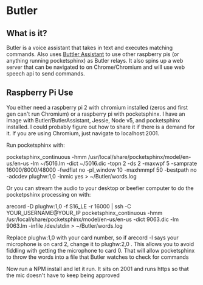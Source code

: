 # Butler

<h2>What is it?</h2>
<p>Butler is a voice assistant that takes in text and executes matching commands. Also uses <a href="https://github.com/mingram8/ButlerAssistant">Buttler Assistant</a> to use other raspberry pis (or anything running pocketsphinx) as Butler relays. It also spins up a web server that can be navigated to on Chrome/Chromium and will use web speech api to send commands.</p>

<h2>Raspberry Pi Use</h2>
<p>You either need a raspberry pi 2 with chromium installed (zeros and first gen can't run Chromium) or a raspberry pi with pocketsphinx. I have an image with Butler/ButlerAssistant, Jessie, Node v5, and pocketsphinx installed. I could probably figure out how to share it if there is a demand for it. If you are using Chromium, just navigate to localhost:2001. </p>

<p>Run pocketsphinx with:</p>
<p>pocketsphinx_continuous -hmm /usr/local/share/pocketsphinx/model/en-us/en-us -lm ~/5016.lm -dict ~/5016.dic -topn 2 -ds 2 -maxwpf 5 -samprate 16000/8000/48000  -fwdflat no -pl_window 10 -maxhmmpf 50 -bestpath no -adcdev plughw:1,0  -inmic yes > ~/Butler/words.log</p>

<p>Or you can stream the audio to your desktop or beefier computer to do the pocketpshinx processing on with: </p>
<p>arecord -D plughw:1,0 -f S16_LE -r 16000 | ssh -C YOUR_USERNAME@YOUR_IP pocketsphinx_continuous -hmm /usr/local/share/pocketsphinx/model/en-us/en-us -dict 9063.dic -lm 9063.lm -infile /dev/stdin > ~/Butler/words.log</p>

<p>Replace plughw:1,0 with your card number, so if arecord -l says your microphone is on card 2, change it to plughw:2,0 . This allows you to avoid fiddling with getting the microphone to card 0. That will allow pocketsphinx to throw the words into a file that Butler watches to check for commands</p>

<p>Now run a NPM install and let it run. It sits on 2001 and runs https so that the mic doesn't have to keep being approved</p>
